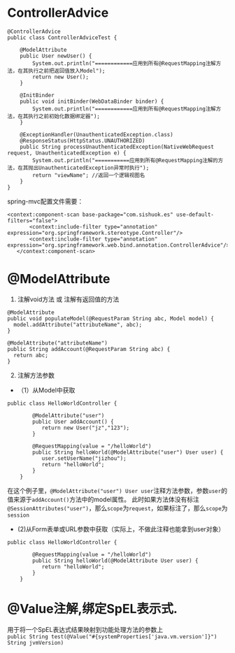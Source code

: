 # ControllerAdvice
```
@ControllerAdvice  
public class ControllerAdviceTest {  
  
    @ModelAttribute  
    public User newUser() {  
        System.out.println("============应用到所有@RequestMapping注解方法，在其执行之前把返回值放入Model");  
        return new User();  
    }  
  
    @InitBinder  
    public void initBinder(WebDataBinder binder) {  
        System.out.println("============应用到所有@RequestMapping注解方法，在其执行之前初始化数据绑定器");  
    }  
  
    @ExceptionHandler(UnauthenticatedException.class)  
    @ResponseStatus(HttpStatus.UNAUTHORIZED)  
    public String processUnauthenticatedException(NativeWebRequest request, UnauthenticatedException e) {  
        System.out.println("===========应用到所有@RequestMapping注解的方法，在其抛出UnauthenticatedException异常时执行");  
        return "viewName"; //返回一个逻辑视图名  
    }  
}  
```
spring-mvc配置文件需要：
```
<context:component-scan base-package="com.sishuok.es" use-default-filters="false">  
       <context:include-filter type="annotation" expression="org.springframework.stereotype.Controller"/>  
       <context:include-filter type="annotation" expression="org.springframework.web.bind.annotation.ControllerAdvice"/>  
   </context:component-scan> 
```

# @ModelAttribute
1. 注解void方法  或 注解有返回值的方法
```
@ModelAttribute  
public void populateModel(@RequestParam String abc, Model model) {  
  model.addAttribute("attributeName", abc);  
}  

@ModelAttribute("attributeName")  
public String addAccount(@RequestParam String abc) {  
  return abc;  
}  
```
2. 注解方法参数
  * （1）从Model中获取
```
public class HelloWorldController {  
  
        @ModelAttribute("user")  
        public User addAccount() {  
           return new User("jz","123");  
        }  
  
        @RequestMapping(value = "/helloWorld")  
        public String helloWorld(@ModelAttribute("user") User user) {  
           user.setUserName("jizhou");  
           return "helloWorld";  
        }  
    }
```
在这个例子里，`@ModelAttribute("user") User user`注释方法参数，参数`user`的值来源于`addAccount()`方法中的model属性。
    此时如果方法体没有标注`@SessionAttributes("user")`，那么`scope`为`request`，如果标注了，那么`scope`为`session`
  * (2)从Form表单或URL参数中获取（实际上，不做此注释也能拿到user对象）
```
public class HelloWorldController {  
  
        @RequestMapping(value = "/helloWorld")  
        public String helloWorld(@ModelAttribute User user) {  
           return "helloWorld";  
        }  
    }  
```

# @Value注解,绑定SpEL表示式.
用于将一个SpEL表达式结果映射到功能处理方法的参数上  
`public String test(@Value("#{systemProperties['java.vm.version']}") String jvmVersion)  `